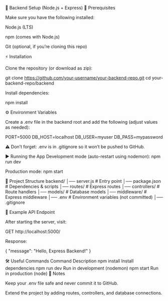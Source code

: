 🚀 Backend Setup (Node.js + Express)
📌 Prerequisites

Make sure you have the following installed:

Node.js (LTS)

npm
 (comes with Node.js)

Git (optional, if you’re cloning this repo)

⚡ Installation

Clone the repository (or download as zip):

git clone https://github.com/your-username/your-backend-repo.git
cd your-backend-repo/backend


Install dependencies:

npm install

⚙️ Environment Variables

Create a .env file in the backend root and add the following (adjust values as needed):

PORT=5000
DB_HOST=localhost
DB_USER=myuser
DB_PASS=mypassword


⚠️ Don’t forget: .env is in .gitignore so it won’t be pushed to GitHub.

▶️ Running the App
Development mode (auto-restart using nodemon):
npm run dev

Production mode:
npm start

📂 Project Structure
backend/
│── server.js        # Entry point
│── package.json     # Dependencies & scripts
│── routes/          # Express routes
│── controllers/     # Route handlers
│── models/          # Database models
│── middleware/      # Express middleware
│── .env             # Environment variables (not committed)
│── .gitignore

🔗 Example API Endpoint

After starting the server, visit:

GET http://localhost:5000/


Response:

{
  "message": "Hello, Express Backend!"
}

🛠️ Useful Commands
Command	Description
npm install	Install dependencies
npm run dev	Run in development (nodemon)
npm start	Run in production (node)
📝 Notes

Keep your .env file safe and never commit it to GitHub.

Extend the project by adding routes, controllers, and database connections.
